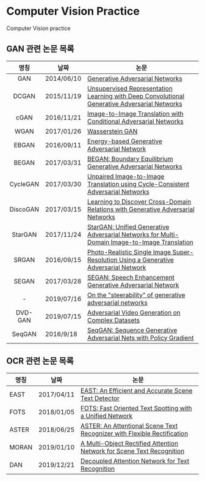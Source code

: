 # Computer Vision Practice

Computer Vision practice

## GAN 관련 논문 목록
|명칭|날짜|논문|
|:---:|---|---|
|GAN|2014/06/10|[Generative Adversarial Networks](https://arxiv.org/abs/1406.2661)|
|DCGAN|2015/11/19|[Unsupervised Representation Learning with Deep Convolutional Generative Adversarial Networks](https://arxiv.org/abs/1511.06434)|
|cGAN|2016/11/21|[Image-to-Image Translation with Conditional Adversarial Networks](https://arxiv.org/abs/1611.07004)|
|WGAN|2017/01/26|[Wasserstein GAN](https://arxiv.org/abs/1701.07875)|
|EBGAN|2016/09/11|[Energy-based Generative Adversarial Network](https://arxiv.org/abs/1609.03126)|
|BEGAN|2017/03/31|[BEGAN: Boundary Equilibrium Generative Adversarial Networks](https://arxiv.org/abs/1703.10717)|
|CycleGAN|2017/03/30|[Unpaired Image-to-Image Translation using Cycle-Consistent Adversarial Networks](https://arxiv.org/abs/1703.10593)|
|DiscoGAN|2017/03/15|[Learning to Discover Cross-Domain Relations with Generative Adversarial Networks](https://arxiv.org/abs/1703.05192)|
|StarGAN|2017/11/24|[StarGAN: Unified Generative Adversarial Networks for Multi-Domain Image-to-Image Translation](https://arxiv.org/abs/1711.09020)|
|SRGAN|2016/09/15|[Photo-Realistic Single Image Super-Resolution Using a Generative Adversarial Network](https://arxiv.org/abs/1609.04802)|
|SEGAN|2017/03/28|[SEGAN: Speech Enhancement Generative Adversarial Network](https://arxiv.org/abs/1703.09452)|
|-|2019/07/16|[On the "steerability" of generative adversarial networks](https://arxiv.org/abs/1907.07171)|
|DVD-GAN|2019/07/15|[Adversarial Video Generation on Complex Datasets](https://arxiv.org/abs/1907.06571)|
|SeqGAN|2016/9/18|[SeqGAN: Sequence Generative Adversarial Nets with Policy Gradient](https://arxiv.org/abs/1609.05473)|

## OCR 관련 논문 목록
|명칭|날짜|논문|
|---|---|---|
|EAST|2017/04/11|[EAST: An Efficient and Accurate Scene Text Detector](https://arxiv.org/abs/1704.03155)|
|FOTS|2018/01/05|[FOTS: Fast Oriented Text Spotting with a Unified Network](https://arxiv.org/abs/1801.01671)|
|ASTER|2018/06/25|[ASTER: An Attentional Scene Text Recognizer with Flexible Rectification](https://www.vlrlab.net/admin/uploads/avatars/ASTER_An_Attentional_Scene_Text_Recognizer_with_Flexible_Rectification.pdf)|
|MORAN|2019/01/10|[A Multi-Object Rectified Attention Network for Scene Text Recognition](https://arxiv.org/abs/1901.03003)|
|DAN|2019/12/21|[Decoupled Attention Network for Text Recognition](https://arxiv.org/abs/1912.10205)|
